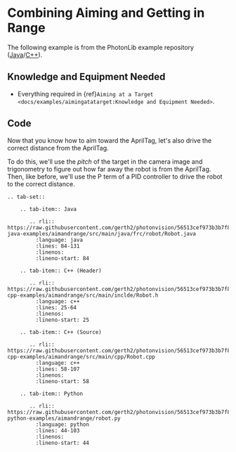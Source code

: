 # Combining Aiming and Getting in Range

The following example is from the PhotonLib example repository ([Java](https://github.com/PhotonVision/photonvision/tree/master/photonlib-java-examples/aimandrange)/[C++](https://github.com/PhotonVision/photonvision/tree/master/photonlib-cpp-examples/aimandrange)).

## Knowledge and Equipment Needed

- Everything required in {ref}`Aiming at a Target <docs/examples/aimingatatarget:Knowledge and Equipment Needed>`.

## Code

Now that you know how to aim toward the AprilTag, let's also drive the correct distance from the AprilTag.

To do this, we'll use the *pitch* of the target in the camera image and trigonometry to figure out how far away the robot is from the AprilTag. Then, like before, we'll use the P term of a PID controller to drive the robot to the correct distance.

```{eval-rst}
.. tab-set::

    .. tab-item:: Java

       .. rli:: https://raw.githubusercontent.com/gerth2/photonvision/56513cef973b3b7f8de5b354467f88dd9fbaea71/photonlib-java-examples/aimandrange/src/main/java/frc/robot/Robot.java
         :language: java
         :lines: 84-131
         :linenos:
         :lineno-start: 84

    .. tab-item:: C++ (Header)

       .. rli:: https://raw.githubusercontent.com/gerth2/photonvision/56513cef973b3b7f8de5b354467f88dd9fbaea71/photonlib-cpp-examples/aimandrange/src/main/inclde/Robot.h
         :language: c++
         :lines: 25-64
         :linenos:
         :lineno-start: 25

    .. tab-item:: C++ (Source)

       .. rli:: https://raw.githubusercontent.com/gerth2/photonvision/56513cef973b3b7f8de5b354467f88dd9fbaea71/photonlib-cpp-examples/aimandrange/src/main/cpp/Robot.cpp
         :language: c++
         :lines: 58-107
         :linenos:
         :lineno-start: 58

    .. tab-item:: Python

       .. rli:: https://raw.githubusercontent.com/gerth2/photonvision/56513cef973b3b7f8de5b354467f88dd9fbaea71/photonlib-python-examples/aimandrange/robot.py
         :language: python
         :lines: 44-103
         :linenos:
         :lineno-start: 44

```
